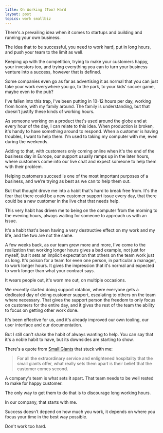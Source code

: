 ```yaml
---
title: On Working (Too) Hard
layout: post
topics: work smallbiz
---
```

There's a prevailing idea when it comes to startups and building and running
your own business.

The idea that to be successful, you need to work hard, put in long hours, and
push your team to the limit as well.

Keeping up with the competition, trying to make your customers happy, your
investors too, and trying everything you can to turn your business venture into
a success, however that is defined.

Some companies even go as far as advertising it as normal that you can just take
your work everywhere you go, to the park, to your kids' soccer game, maybe even
to the pub?

I've fallen into this trap, I've been putting in 10-12 hours per day, working
from home, with my family around. The family is understanding, but that doesn't
justify these kinds of working hours.

As someone working on a product that's used around the globe and at every hour
of the day, I can relate to this idea. When production is broken, it's handy to
have something around to respond. When a customer is having troubles, I want to
help them. I'm used to taking my computer with me, even during the weekends.

Adding to that, with customers only coming online when it's the end of the
business day in Europe, our support usually ramps up in the later hours, where
customers come into our live chat and expect someone to help them with their
problem.

Helping customers succeed is one of the most important purposes of a business,
and we're trying as best as we can to help them out.

But that thought drove me into a habit that's hard to break free from. It's the
fear that there could be a new customer support issue every day, that there
could be a new customer in the live chat that needs help.

This very habit has driven me to being on the computer from the morning to the
evening hours, always waiting for someone to approach us with an issue.

It's a habit that's been having a very destructive effect on my work and my
life, and the two are not the same.

A few weeks back, as our team grew more and more, I've come to the realization
that working longer hours gives a bad example, not just for myself, but it sets
an implicit expectation that others on the team work just as long. It's poison
for a team for even one person, in particular a manager, to work longer hours.
It gives the impression that it's normal and expected to work longer than what
your contract says.

It wears people out, it's worn me out, on multiple occasions.

We recently started doing support rotation, where everyone gets a dedicated
day of doing customer support, escalating to others on the team where
necessary. That gives the support person the freedom to only focus on
customers for the entire day, and it gives the rest of the team the ability to
focus on getting other work done.

It's been effective for us, and it's already improved our own tooling, our
user interface and our documentation.

But I still can't shake the habit of always wanting to help. You can say that
it's a noble habit to have, but its downsides are starting to show.

There's a quote from [Small Giants](http://amzn.to/1hOnAXC) that stuck with me:

> For all the extraordinary service and enlightened hospitality that the small
> giants offer, what really sets them apart is their belief that the customer
> comes second.

A company's team is what sets it apart. That team needs to be well rested to
make for happy customer.

The only way to get them to do that is to discourage long working hours.

In our company, that starts with me.

Success doesn't depend on how much you work, it depends on where you focus your
time in the best way possible.

Don't work too hard. 
